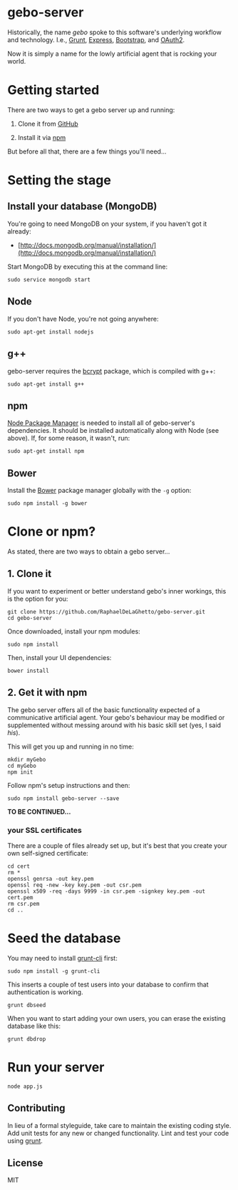 gebo-server 
===========

Historically, the name _gebo_ spoke to this software's underlying workflow and technology.
I.e., [Grunt](http://gruntjs.com/), [Express](http://expressjs.com/),
[Bootstrap](http://getbootstrap.com/), and [OAuth2](https://github.com/jaredhanson/oauth2orize).

Now it is simply a name for the lowly artificial agent that is rocking your world.

# Getting started

There are two ways to get a gebo server up and running:

1. Clone it from [GitHub](https://github.com/RaphaelDeLaGhetto/gebo-server)

2. Install it via [npm](https://npmjs.org/)

But before all that, there are a few things you'll need...

# Setting the stage

## Install your database (MongoDB)

You're going to need MongoDB on your system, if you haven't got it already:

* [http://docs.mongodb.org/manual/installation/](http://docs.mongodb.org/manual/installation/)

Start MongoDB by executing this at the command line:

```
sudo service mongodb start
```

## Node

If you don't have Node, you're not going anywhere:

```
sudo apt-get install nodejs
```

## g++

gebo-server requires the [bcrypt](https://npmjs.org/package/bcrypt) package, which is compiled with g++:

```
sudo apt-get install g++
```

## npm

[Node Package Manager](https://npmjs.org/) is needed to install all of gebo-server's dependencies. It
should be installed automatically along with Node (see above). If, for some reason, it wasn't, run:

```
sudo apt-get install npm
```

## Bower

Install the [Bower](http://bower.io/) package manager globally with the `-g` option:

```
sudo npm install -g bower
```

# Clone or npm?

As stated, there are two ways to obtain a gebo server...

## 1. Clone it

If you want to experiment or better understand gebo's inner workings, this is the option for you:

```
git clone https://github.com/RaphaelDeLaGhetto/gebo-server.git
cd gebo-server
```

Once downloaded, install your npm modules:

```
sudo npm install
```

Then, install your UI dependencies:

```
bower install
```

## 2. Get it with npm

The gebo server offers all of the basic functionality expected of a communicative artificial
agent. Your gebo's behaviour may be modified or supplemented without messing around with his
basic skill set (yes, I said _his_).

This will get you up and running in no time:

```
mkdir myGebo
cd myGebo
npm init
```

Follow npm's setup instructions and then:

```
sudo npm install gebo-server --save
```

__TO BE CONTINUED...__

### your SSL certificates

There are a couple of files already set up, but it's best that you create your own self-signed certificate:

```
cd cert
rm *
openssl genrsa -out key.pem
openssl req -new -key key.pem -out csr.pem
openssl x509 -req -days 9999 -in csr.pem -signkey key.pem -out cert.pem
rm csr.pem
cd ..
```

# Seed the database
You may need to install [grunt-cli](https://github.com/gruntjs/grunt-cli) first:

```
sudo npm install -g grunt-cli
```

This inserts a couple of test users into your database to confirm that authentication is working.

```
grunt dbseed
```

When you want to start adding your own users, you can erase the existing database like this:

```
grunt dbdrop
```

# Run your server

```
node app.js
```

## Contributing
In lieu of a formal styleguide, take care to maintain the existing coding style. Add unit tests for any new or changed functionality. Lint and test your code using [grunt](https://github.com/gruntjs/grunt).

## License
MIT
